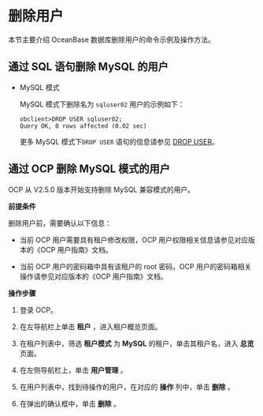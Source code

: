 删除用户 
=========================

本节主要介绍 OceanBase 数据库删除用户的命令示例及操作方法。

通过 SQL 语句删除 MySQL 的用户 
------------------------------------------

* MySQL 模式

  MySQL 模式下删除名为 `sqluser02` 用户的示例如下：

      obclient>DROP USER sqluser02;
      Query OK, 0 rows affected (0.02 sec)

  

  更多 MySQL 模式下`DROP USER` 语句的信息请参见 [DROP USER](/zh-CN/10.sql-reference/5.sql-statement/34.drop-user.md)。
  




通过 OCP 删除 MySQL 模式的用户 
------------------------------------------

OCP 从 V2.5.0 版本开始支持删除 MySQL 兼容模式的用户。

**前提条件** 

删除用户前，需要确认以下信息：

* 当前 OCP 用户需要具有租户修改权限，OCP 用户权限相关信息请参见对应版本的《OCP 用户指南》文档。

  

* 当前 OCP 用户的密码箱中具有该租户的 root 密码，OCP 用户的密码箱相关操作请参见对应版本的《OCP 用户指南》文档。

  




**操作步骤** 

1. 登录 OCP。

   

2. 在左导航栏上单击 **租户** ，进入租户概览页面。

   

3. 在租户列表中，筛选 **租户模式** 为 **MySQL** 的租户，单击其租户名，进入 **总览** 页面。

   

4. 在左侧导航栏上，单击 **用户管理** 。

   

5. 在用户列表中，找到待操作的用户，在对应的 **操作** 列中，单击 **删除** 。

   

6. 在弹出的确认框中，单击 **删除** 。

   



